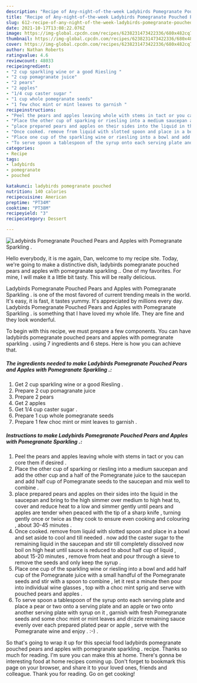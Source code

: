```yaml
---
description: "Recipe of Any-night-of-the-week Ladybirds Pomegranate Pouched Pears and Apples with Pomegranate Sparkling ."
title: "Recipe of Any-night-of-the-week Ladybirds Pomegranate Pouched Pears and Apples with Pomegranate Sparkling ."
slug: 612-recipe-of-any-night-of-the-week-ladybirds-pomegranate-pouched-pears-and-apples-with-pomegranate-sparkling
date: 2021-10-17T13:08:22.076Z
image: https://img-global.cpcdn.com/recipes/6238231473422336/680x482cq70/ladybirds-pomegranate-pouched-pears-and-apples-with-pomegranate-sparkling-recipe-main-photo.jpg
thumbnail: https://img-global.cpcdn.com/recipes/6238231473422336/680x482cq70/ladybirds-pomegranate-pouched-pears-and-apples-with-pomegranate-sparkling-recipe-main-photo.jpg
cover: https://img-global.cpcdn.com/recipes/6238231473422336/680x482cq70/ladybirds-pomegranate-pouched-pears-and-apples-with-pomegranate-sparkling-recipe-main-photo.jpg
author: Nathan Roberts
ratingvalue: 4.6
reviewcount: 48033
recipeingredient:
- "2 cup sparkling wine or a good Riesling "
- "2 cup pomagranate juice"
- "2 pears"
- "2 apples"
- "1/4 cup caster sugar "
- "1 cup whole pomegranate seeds"
- "1 few choc mint or mint leaves to garnish "
recipeinstructions:
- "Peel the pears and apples leaving whole with stems in tact or you can core them if desired ."
- "Place the other cup of sparking or riesling into a medium saucepan and add the other cup and a half of the Pomegranate juice to the saucepan and add half cup of Pomegranate seeds to the saucepan and mix well to combine ."
- "place prepared pears and apples on their sides into the liquid in the saucepan and bring to the high simmer over medium to high heat to, cover and reduce heat to a low and simmer gently until pears and apples are tender when peaced with the tip of a sharp knife , turning gently once or twice as they cook to ensure even cooking and colouring , about 30-45 minutes ."
- "Once cooked. remove from liquid with slotted spoon and place in a bowl and set aside to cool and till needed . now add the caster sugar to the remaining liquid in the saucepan and stir till completely dissolved now boil on high heat until sauce is reduced to about half cup of liquid , about 15-20 minutes , remove from heat and pour through a sieve to remove the seeds and only keep the syrup ."
- "Place one cup of the sparkling wine or riesling into a bowl and add half cup of the Pomegranate juice with a small handful of the Pomegranate seeds and stir with a spoon to combine , let it rest a minute then pour into individual wine glasses , top with a choc mint sprig and serve with pouched pears and apples ."
- "To serve spoon a tablespoon of the syrup onto each serving plate and place a pear or two onto a serving plate and an apple or two onto another serving plate with syrup on it , garnish with fresh Pomegranate seeds and some choc mint or mint leaves and drizzle remaining sauce evenly over each prepared plated pear or apple , serve with the Pomegranate wine and enjoy . :-) ."
categories:
- Recipe
tags:
- ladybirds
- pomegranate
- pouched

katakunci: ladybirds pomegranate pouched 
nutrition: 140 calories
recipecuisine: American
preptime: "PT34M"
cooktime: "PT38M"
recipeyield: "3"
recipecategory: Dessert

---
```



![Ladybirds Pomegranate Pouched Pears and Apples with Pomegranate Sparkling .](https://img-global.cpcdn.com/recipes/6238231473422336/680x482cq70/ladybirds-pomegranate-pouched-pears-and-apples-with-pomegranate-sparkling-recipe-main-photo.jpg)

Hello everybody, it is me again, Dan, welcome to my recipe site. Today, we're going to make a distinctive dish, ladybirds pomegranate pouched pears and apples with pomegranate sparkling .. One of my favorites. For mine, I will make it a little bit tasty. This will be really delicious.

Ladybirds Pomegranate Pouched Pears and Apples with Pomegranate Sparkling . is one of the most favored of current trending meals in the world. It's easy, it is fast, it tastes yummy. It's appreciated by millions every day. Ladybirds Pomegranate Pouched Pears and Apples with Pomegranate Sparkling . is something that I have loved my whole life. They are fine and they look wonderful.




To begin with this recipe, we must prepare a few components. You can have ladybirds pomegranate pouched pears and apples with pomegranate sparkling . using 7 ingredients and 6 steps. Here is how you can achieve that.

<!--inarticleads1-->

##### The ingredients needed to make Ladybirds Pomegranate Pouched Pears and Apples with Pomegranate Sparkling .:

1. Get 2 cup sparkling wine or a good Riesling .
1. Prepare 2 cup pomagranate juice
1. Prepare 2 pears
1. Get 2 apples
1. Get 1/4 cup caster sugar .
1. Prepare 1 cup whole pomegranate seeds
1. Prepare 1 few choc mint or mint leaves to garnish .




<!--inarticleads2-->

##### Instructions to make Ladybirds Pomegranate Pouched Pears and Apples with Pomegranate Sparkling .:

1. Peel the pears and apples leaving whole with stems in tact or you can core them if desired .
1. Place the other cup of sparking or riesling into a medium saucepan and add the other cup and a half of the Pomegranate juice to the saucepan and add half cup of Pomegranate seeds to the saucepan and mix well to combine .
1. place prepared pears and apples on their sides into the liquid in the saucepan and bring to the high simmer over medium to high heat to, cover and reduce heat to a low and simmer gently until pears and apples are tender when peaced with the tip of a sharp knife , turning gently once or twice as they cook to ensure even cooking and colouring , about 30-45 minutes .
1. Once cooked. remove from liquid with slotted spoon and place in a bowl and set aside to cool and till needed . now add the caster sugar to the remaining liquid in the saucepan and stir till completely dissolved now boil on high heat until sauce is reduced to about half cup of liquid , about 15-20 minutes , remove from heat and pour through a sieve to remove the seeds and only keep the syrup .
1. Place one cup of the sparkling wine or riesling into a bowl and add half cup of the Pomegranate juice with a small handful of the Pomegranate seeds and stir with a spoon to combine , let it rest a minute then pour into individual wine glasses , top with a choc mint sprig and serve with pouched pears and apples .
1. To serve spoon a tablespoon of the syrup onto each serving plate and place a pear or two onto a serving plate and an apple or two onto another serving plate with syrup on it , garnish with fresh Pomegranate seeds and some choc mint or mint leaves and drizzle remaining sauce evenly over each prepared plated pear or apple , serve with the Pomegranate wine and enjoy . :-) .




So that's going to wrap it up for this special food ladybirds pomegranate pouched pears and apples with pomegranate sparkling . recipe. Thanks so much for reading. I'm sure you can make this at home. There's gonna be interesting food at home recipes coming up. Don't forget to bookmark this page on your browser, and share it to your loved ones, friends and colleague. Thank you for reading. Go on get cooking!
